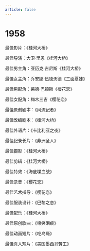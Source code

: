```yaml
---
article: false
---
```


# 1958

最佳影片：《桂河大桥》

最佳导演：大卫·里恩《桂河大桥》

最佳男主角：亚历克·吉尼斯《桂河大桥》

最佳女主角：乔安娜·伍德沃德《三面夏娃》

最佳男配角：莱德·巴顿斯《樱花恋》

最佳女配角：梅木三吉《樱花恋》

最佳原创剧本：《风流记者》

最佳改编剧本：《桂河大桥》

最佳外语片：《卡比利亚之夜》

最佳纪录长片：《非洲圣人》

最佳摄影：《桂河大桥》

最佳剪辑：《桂河大桥》

最佳特效：《海底喋血战》

最佳录音：《樱花恋》

最佳艺术指导：《樱花恋》

最佳服装设计：《巴黎之恋》

最佳配乐：《桂河大桥》

最佳原创歌曲：《啼笑泪痕》

最佳动画短片：《吃鸟瘾》

最佳真人短片：《美国墨西哥劳工》